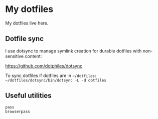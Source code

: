 # My dotfiles

My dotfiles live here.

## Dotfile sync

I use dotsync to manage symlink creation for durable dotfiles with non-sensitive content:

https://github.com/dotphiles/dotsync

To sync dotfiles if dotfiles are in `~/dotfiles`:
`~/dotfiles/dotsync/bin/dotsync -L -d dotfiles`

## Useful utilities

```
pass
browserpass
```
